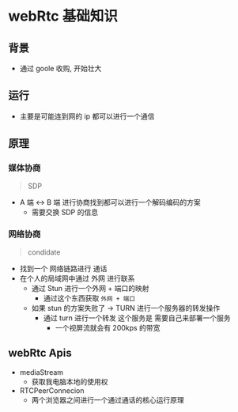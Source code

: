# webRtc 基础知识

## 背景

- 通过 goole 收购, 开始壮大

## 运行

- 主要是可能连到网的 ip 都可以进行一个通信

## 原理

### 媒体协商

> SDP

- A 端 <-> B 端 进行协商找到都可以进行一个解码编码的方案
  - 需要交换 SDP 的信息

### 网络协商

> condidate

- 找到一个 网络链路进行 通话
- 在个人的局域网中通过 外网 进行联系
  - 通过 Stun 进行一个外网 + 端口的映射
    - 通过这个东西获取 `外网 + 端口`
  - 如果 stun 的方案失败了 -> TURN 进行一个服务器的转发操作
    - 通过 turn 进行一个转发 这个服务是 需要自己来部署一个服务
      - 一个视屏流就会有 200kps 的带宽

## webRtc Apis

- mediaStream
  - 获取我电脑本地的使用权
- RTCPeerConnecion
  - 两个浏览器之间进行一个通过通话的核心运行原理
